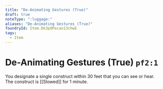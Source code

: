 ```yaml
---
title: "De-Animating Gestures (True)"
draft: true
noteType: ":luggage:"
aliases: "De-Animating Gestures (True)"
foundryId: Item.Dk3pOPecan13chwE
tags:
  - Item
---
```


# De-Animating Gestures (True) `pf2:1`

You designate a single construct within 30 feet that you can see or hear. The construct is [[Slowed]] for 1 minute.
